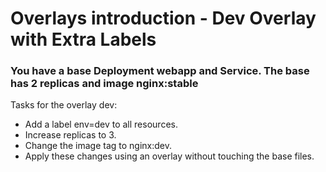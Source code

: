 # Overlays introduction - Dev Overlay with Extra Labels

### You have a base Deployment webapp and Service. The base has 2 replicas and image nginx:stable

Tasks for the overlay dev:

- Add a label env=dev to all resources.
- Increase replicas to 3.
- Change the image tag to nginx:dev.
- Apply these changes using an overlay without touching the base files.

